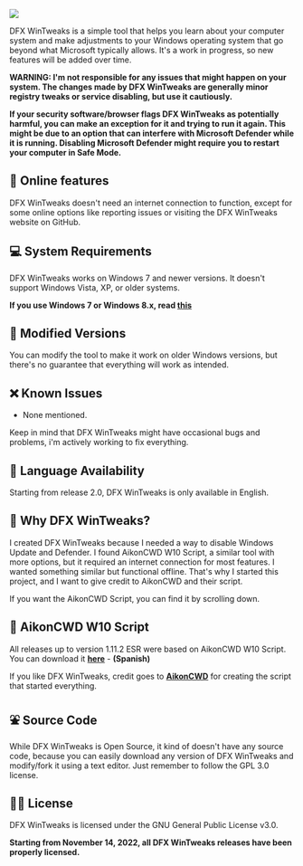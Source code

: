 ![](https://raw.githubusercontent.com/ivandfx/DFXWinTweaks/main/images/NEW_github_banner.png)

DFX WinTweaks is a simple tool that helps you learn about your computer system and make adjustments to your Windows operating system that go beyond what Microsoft typically allows. It's a work in progress, so new features will be added over time.

**WARNING: I'm not responsible for any issues that might happen on your system. The changes made by DFX WinTweaks are generally minor registry tweaks or service disabling, but use it cautiously.**

**If your security software/browser flags DFX WinTweaks as potentially harmful, you can make an exception for it and trying to run it again. This might be due to an option that can interfere with Microsoft Defender while it is running. Disabling Microsoft Defender might require you to restart your computer in Safe Mode.**

## 🐇 Online features
DFX WinTweaks doesn't need an internet connection to function, except for some online options like reporting issues or visiting the DFX WinTweaks website on GitHub.

## 💻 System Requirements
DFX WinTweaks works on Windows 7 and newer versions. It doesn't support Windows Vista, XP, or older systems.

**If you use Windows 7 or Windows 8.x, read [this](https://ivandfx.github.io/DFXWinTweaks/posts/fin-sunsetting-nt6.html)**

## 💱 Modified Versions
You can modify the tool to make it work on older Windows versions, but there's no guarantee that everything will work as intended.

## ❌ Known Issues
- None mentioned.

Keep in mind that DFX WinTweaks might have occasional bugs and problems, i'm actively working to fix everything.

## 🔆 Language Availability
Starting from release 2.0, DFX WinTweaks is only available in English.

## 🧀 Why DFX WinTweaks?
I created DFX WinTweaks because I needed a way to disable Windows Update and Defender. I found AikonCWD W10 Script, a similar tool with more options, but it required an internet connection for most features. I wanted something similar but functional offline. That's why I started this project, and I want to give credit to AikonCWD and their script.

If you want the AikonCWD Script, you can find it by scrolling down.

## 🧭 AikonCWD W10 Script
All releases up to version 1.11.2 ESR were based on AikonCWD W10 Script. You can download it [**here**](https://github.com/aikoncwd/win10script) - **(Spanish)**

If you like DFX WinTweaks, credit goes to [**AikonCWD**](https://github.com/aikoncwd) for creating the script that started everything.

## ⛲ Source Code
While DFX WinTweaks is Open Source, it kind of doesn't have any source code, because you can easily download any version of DFX WinTweaks and modify/fork it using a text editor. Just remember to follow the GPL 3.0 license.

## 👨‍🎓 License
DFX WinTweaks is licensed under the GNU General Public License v3.0.

**Starting from November 14, 2022, all DFX WinTweaks releases have been properly licensed.**
